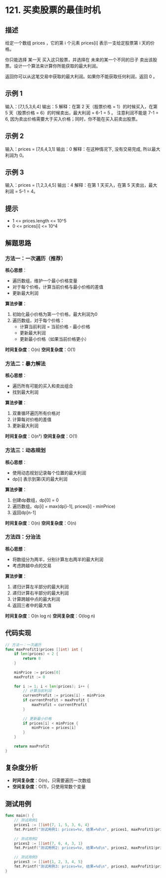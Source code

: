 # 121. 买卖股票的最佳时机

## 描述

给定一个数组 prices ，它的第 i 个元素 prices[i] 表示一支给定股票第 i 天的价格。

你只能选择 某一天 买入这只股票，并选择在 未来的某一个不同的日子 卖出该股票。设计一个算法来计算你所能获取的最大利润。

返回你可以从这笔交易中获取的最大利润。如果你不能获取任何利润，返回 0 。

## 示例 1

输入：[7,1,5,3,6,4]
输出：5
解释：在第 2 天（股票价格 = 1）的时候买入，在第 5 天（股票价格 = 6）的时候卖出，最大利润 = 6-1 = 5 。
     注意利润不能是 7-1 = 6, 因为卖出价格需要大于买入价格；同时，你不能在买入前卖出股票。

## 示例 2

输入：prices = [7,6,4,3,1]
输出：0
解释：在这种情况下, 没有交易完成, 所以最大利润为 0。

## 示例 3

输入：prices = [1,2,3,4,5]
输出：4
解释：在第 1 天买入，在第 5 天卖出，最大利润 = 5-1 = 4。

## 提示

- 1 <= prices.length <= 10^5
- 0 <= prices[i] <= 10^4

## 解题思路

### 方法一：一次遍历（推荐）

**核心思想**：
- 遍历数组，维护一个最小价格变量
- 对于每个价格，计算当前价格与最小价格的差值
- 更新最大利润

**算法步骤**：
1. 初始化最小价格为第一个价格，最大利润为0
2. 遍历数组，对于每个价格：
   - 计算当前利润 = 当前价格 - 最小价格
   - 更新最大利润
   - 更新最小价格（如果当前价格更小）

**时间复杂度**：O(n)
**空间复杂度**：O(1)

### 方法二：暴力解法

**核心思想**：
- 遍历所有可能的买入和卖出组合
- 找到最大利润

**算法步骤**：
1. 双重循环遍历所有价格对
2. 计算每对价格的差值
3. 更新最大利润

**时间复杂度**：O(n²)
**空间复杂度**：O(1)

### 方法三：动态规划

**核心思想**：
- 使用动态规划记录每个位置的最大利润
- dp[i] 表示到第i天的最大利润

**算法步骤**：
1. 创建dp数组，dp[0] = 0
2. 遍历数组，dp[i] = max(dp[i-1], prices[i] - minPrice)
3. 返回dp[n-1]

**时间复杂度**：O(n)
**空间复杂度**：O(n)

### 方法四：分治法

**核心思想**：
- 将数组分为两半，分别计算左右两半的最大利润
- 考虑跨越中点的交易

**算法步骤**：
1. 递归计算左半部分的最大利润
2. 递归计算右半部分的最大利润
3. 计算跨越中点的最大利润
4. 返回三者中的最大值

**时间复杂度**：O(n log n)
**空间复杂度**：O(log n)

## 代码实现

```go
// 方法一：一次遍历
func maxProfit1(prices []int) int {
    if len(prices) < 2 {
        return 0
    }
    
    minPrice := prices[0]
    maxProfit := 0
    
    for i := 1; i < len(prices); i++ {
        // 计算当前利润
        currentProfit := prices[i] - minPrice
        if currentProfit > maxProfit {
            maxProfit = currentProfit
        }
        
        // 更新最小价格
        if prices[i] < minPrice {
            minPrice = prices[i]
        }
    }
    
    return maxProfit
}
```

## 复杂度分析

- **时间复杂度**：O(n)，只需要遍历一次数组
- **空间复杂度**：O(1)，只使用常数个变量

## 测试用例

```go
func main() {
    // 测试用例1
    prices1 := []int{7, 1, 5, 3, 6, 4}
    fmt.Printf("测试用例1: prices=%v, 结果=%d\n", prices1, maxProfit1(prices1))
    
    // 测试用例2
    prices2 := []int{7, 6, 4, 3, 1}
    fmt.Printf("测试用例2: prices=%v, 结果=%d\n", prices2, maxProfit1(prices2))
    
    // 测试用例3
    prices3 := []int{1, 2, 3, 4, 5}
    fmt.Printf("测试用例3: prices=%v, 结果=%d\n", prices3, maxProfit1(prices3))
}
```
